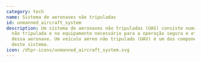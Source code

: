 ```yaml
---
category: tech
name: Sistema de aeronaves não tripuladas
id: unmanned_aircraft_system
description: Um sistema de aeronaves não tripuladas (UAS) consiste numa aeronave
  não tripulada e no equipamento necessário para a operação segura e eficaz
  dessa aeronave. Um veículo aéreo não tripulado (UAV) é um dos componentes
  deste sistema.
icon: /dtpr-icons/unmanned_aircraft_system.svg
---
```

